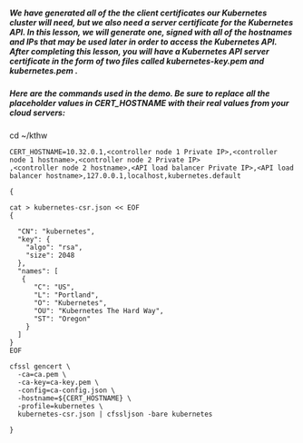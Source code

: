 ##### We have generated all of the the client certificates our Kubernetes cluster will need, but we also need a server certificate for the Kubernetes API. In this lesson, we will generate one, signed with all of the hostnames and IPs that may be used later in order to access the Kubernetes API. After completing this lesson, you will have a Kubernetes API server certificate in the form of two files called kubernetes-key.pem  and kubernetes.pem .

#####  Here are the commands used in the demo. Be sure to replace all the placeholder values in CERT_HOSTNAME with their real values from your cloud servers:

cd ~/kthw
```
CERT_HOSTNAME=10.32.0.1,<controller node 1 Private IP>,<controller node 1 hostname>,<controller node 2 Private IP>
,<controller node 2 hostname>,<API load balancer Private IP>,<API load balancer hostname>,127.0.0.1,localhost,kubernetes.default

{

cat > kubernetes-csr.json << EOF
{

  "CN": "kubernetes",
  "key": {
    "algo": "rsa",
    "size": 2048
  },
  "names": [
   {
      "C": "US",
      "L": "Portland",
      "O": "Kubernetes",
      "OU": "Kubernetes The Hard Way",
      "ST": "Oregon"
    }
  ]
}
EOF

cfssl gencert \
  -ca=ca.pem \
  -ca-key=ca-key.pem \
  -config=ca-config.json \
  -hostname=${CERT_HOSTNAME} \
  -profile=kubernetes \
  kubernetes-csr.json | cfssljson -bare kubernetes

}
```

